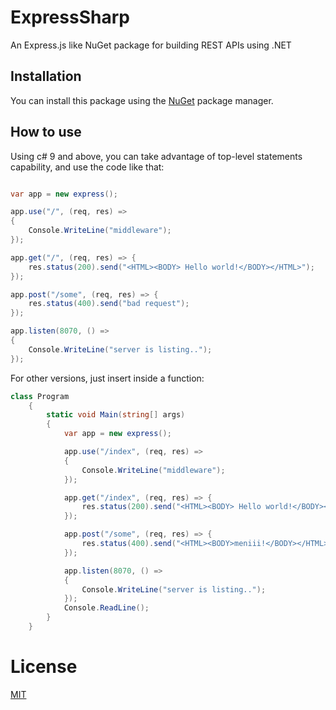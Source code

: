 # ExpressSharp

An Express.js like NuGet package for building REST APIs using .NET

## Installation

You can install this package using the [NuGet]("https://www.nuget.org/") package
manager.

## How to use

Using c# 9 and above, you can take advantage of top-level statements capability, and use the code like that:

```cs

var app = new express();

app.use("/", (req, res) =>
{
    Console.WriteLine("middleware");
});

app.get("/", (req, res) => {
    res.status(200).send("<HTML><BODY> Hello world!</BODY></HTML>");
});

app.post("/some", (req, res) => {
    res.status(400).send("bad request");
});

app.listen(8070, () =>
{
    Console.WriteLine("server is listing..");
});

```

For other versions, just insert inside a function:

```cs
class Program
    {
        static void Main(string[] args)
        {
            var app = new express();

            app.use("/index", (req, res) =>
            {
                Console.WriteLine("middleware");
            });

            app.get("/index", (req, res) => {
                res.status(200).send("<HTML><BODY> Hello world!</BODY></HTML>");
            });

            app.post("/some", (req, res) => {
                res.status(400).send("<HTML><BODY>meniii!</BODY></HTML>");
            });

            app.listen(8070, () =>
            {
                Console.WriteLine("server is listing..");
            });
            Console.ReadLine();
        }
    }
```

# License

[MIT]("https://choosealicense.com/licenses/mit/")
